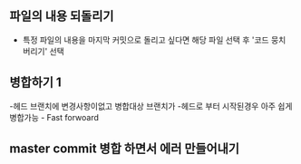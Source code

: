 





## 파일의 내용 되돌리기
 - 특정 파일의 내용을 마지막 커밋으로 돌리고 싶다면
  해당 파일 선택 후 '코드 뭉치 버리기'  선택

## 병합하기 1
 -헤드 브랜치에 변경사항이없고 병합대상 브랜치가
  -헤드로 부터 시작된경우 아주 쉽게 병합가능
	 - Fast forwoard

## master commit 병합 하면서 에러 만들어내기